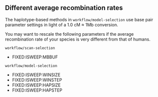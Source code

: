 ## Different average recombination rates

The haplotype-based methods in `workflow/model-selection` use base pair parameter settings in light of a 1.0 cM $\approx$ 1Mb conversion.

You may want to rescale the following parameters if the average recombination rate of your species is very different from that of humans.

`workflow/scan-selection`
- FIXED:ISWEEP:MBBUF

`workflow/model-selection`
- FIXED:ISWEEP:WINSIZE
- FIXED:ISWEEP:WINSTEP
- FIXED:ISWEEP:HAPSIZE
- FIXED:ISWEEP:HAPSTEP 

